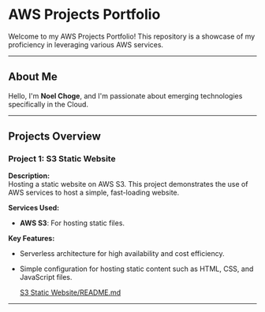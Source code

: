 # **AWS Projects Portfolio**

Welcome to my AWS Projects Portfolio! This repository is a showcase of my proficiency in leveraging various AWS services.

---


## **About Me**

Hello, I'm **Noel Choge**, and I'm passionate about emerging technologies specifically in the Cloud.

---

## **Projects Overview**

### **Project 1: S3 Static Website**

**Description:**  
Hosting a static website on AWS S3. This project demonstrates the use of AWS services to host a simple, fast-loading website.

**Services Used:**  
- **AWS S3**: For hosting static files.  

**Key Features:**  
- Serverless architecture for high availability and cost efficiency.  
- Simple configuration for hosting static content such as HTML, CSS, and JavaScript files.

  [S3 Static Website/README.md](url)
---
